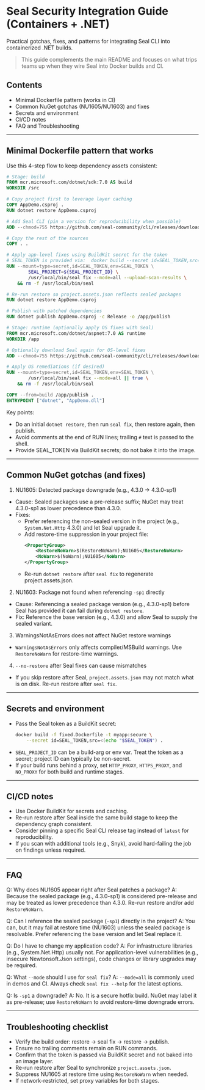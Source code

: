 # Seal Security Integration Guide (Containers + .NET)

Practical gotchas, fixes, and patterns for integrating Seal CLI into containerized .NET builds.

> This guide complements the main README and focuses on what trips teams up when they wire Seal into Docker builds and CI.

## Contents

- Minimal Dockerfile pattern (works in CI)
- Common NuGet gotchas (NU1605/NU1603) and fixes
- Secrets and environment
- CI/CD notes
- FAQ and Troubleshooting

---

## Minimal Dockerfile pattern that works

Use this 4-step flow to keep dependency assets consistent:

```dockerfile
# Stage: build
FROM mcr.microsoft.com/dotnet/sdk:7.0 AS build
WORKDIR /src

# Copy project first to leverage layer caching
COPY AppDemo.csproj .
RUN dotnet restore AppDemo.csproj

# Add Seal CLI (pin a version for reproducibility when possible)
ADD --chmod=755 https://github.com/seal-community/cli/releases/download/latest/seal-linux-amd64-latest /usr/local/bin/seal

# Copy the rest of the sources
COPY . .

# Apply app-level fixes using BuildKit secret for the token
# SEAL_TOKEN is provided via:  docker build --secret id=SEAL_TOKEN,src=/path/to/token
RUN --mount=type=secret,id=SEAL_TOKEN,env=SEAL_TOKEN \
		SEAL_PROJECT=${SEAL_PROJECT_ID} \
		/usr/local/bin/seal fix --mode=all --upload-scan-results \
	&& rm -f /usr/local/bin/seal

# Re-run restore so project.assets.json reflects sealed packages
RUN dotnet restore AppDemo.csproj

# Publish with patched dependencies
RUN dotnet publish AppDemo.csproj -c Release -o /app/publish

# Stage: runtime (optionally apply OS fixes with Seal)
FROM mcr.microsoft.com/dotnet/aspnet:7.0 AS runtime
WORKDIR /app

# Optionally download Seal again for OS-level fixes
ADD --chmod=755 https://github.com/seal-community/cli/releases/download/latest/seal-linux-amd64-latest /usr/local/bin/seal

# Apply OS remediations (if desired)
RUN --mount=type=secret,id=SEAL_TOKEN,env=SEAL_TOKEN \
		/usr/local/bin/seal fix --mode=all || true \
	&& rm -f /usr/local/bin/seal

COPY --from=build /app/publish .
ENTRYPOINT ["dotnet", "AppDemo.dll"]
```

Key points:
- Do an initial `dotnet restore`, then run `seal fix`, then restore again, then publish.
- Avoid comments at the end of RUN lines; trailing `#` text is passed to the shell.
- Provide SEAL_TOKEN via BuildKit secrets; do not bake it into the image.

---

## Common NuGet gotchas (and fixes)

1) NU1605: Detected package downgrade (e.g., 4.3.0 → 4.3.0-sp1)
- Cause: Sealed packages use a pre-release suffix; NuGet may treat 4.3.0-sp1 as lower precedence than 4.3.0.
- Fixes:
	- Prefer referencing the non-sealed version in the project (e.g., `System.Net.Http` 4.3.0) and let Seal upgrade it.
	- Add restore-time suppression in your project file:
		```xml
		<PropertyGroup>
			<RestoreNoWarn>$(RestoreNoWarn);NU1605</RestoreNoWarn>
			<NoWarn>$(NoWarn);NU1605</NoWarn>
		</PropertyGroup>
		```
	- Re-run `dotnet restore` after `seal fix` to regenerate project.assets.json.

2) NU1603: Package not found when referencing `-sp1` directly
- Cause: Referencing a sealed package version (e.g., 4.3.0-sp1) before Seal has provided it can fail during `dotnet restore`.
- Fix: Reference the base version (e.g., 4.3.0) and allow Seal to supply the sealed variant.

3) WarningsNotAsErrors does not affect NuGet restore warnings
- `WarningsNotAsErrors` only affects compiler/MSBuild warnings. Use `RestoreNoWarn` for restore-time warnings.

4) `--no-restore` after Seal fixes can cause mismatches
- If you skip restore after Seal, `project.assets.json` may not match what is on disk. Re-run restore after `seal fix`.

---

## Secrets and environment

- Pass the Seal token as a BuildKit secret:
	```bash
	docker build -f fixed.Dockerfile -t myapp:secure \
		--secret id=SEAL_TOKEN,src=<(echo "$SEAL_TOKEN") .
	```
- `SEAL_PROJECT_ID` can be a build-arg or env var. Treat the token as a secret; project ID can typically be non-secret.
- If your build runs behind a proxy, set `HTTP_PROXY`, `HTTPS_PROXY`, and `NO_PROXY` for both build and runtime stages.

---

## CI/CD notes

- Use Docker BuildKit for secrets and caching.
- Re-run restore after Seal inside the same build stage to keep the dependency graph consistent.
- Consider pinning a specific Seal CLI release tag instead of `latest` for reproducibility.
- If you scan with additional tools (e.g., Snyk), avoid hard-failing the job on findings unless required.

---

## FAQ

Q: Why does NU1605 appear right after Seal patches a package?
A: Because the sealed package (e.g., 4.3.0-sp1) is considered pre-release and may be treated as lower precedence than 4.3.0. Re-run restore and/or add `RestoreNoWarn`.

Q: Can I reference the sealed package (`-sp1`) directly in the project?
A: You can, but it may fail at restore time (NU1603) unless the sealed package is resolvable. Prefer referencing the base version and let Seal replace it.

Q: Do I have to change my application code?
A: For infrastructure libraries (e.g., System.Net.Http) usually not. For application-level vulnerabilities (e.g., insecure Newtonsoft.Json settings), code changes or library upgrades may be required.

Q: What `--mode` should I use for `seal fix`?
A: `--mode=all` is commonly used in demos and CI. Always check `seal fix --help` for the latest options.

Q: Is `-sp1` a downgrade?
A: No. It is a secure hotfix build. NuGet may label it as pre-release; use `RestoreNoWarn` to avoid restore-time downgrade errors.

---

## Troubleshooting checklist

- Verify the build order: restore → seal fix → restore → publish.
- Ensure no trailing comments remain on RUN commands.
- Confirm that the token is passed via BuildKit secret and not baked into an image layer.
- Re-run restore after Seal to synchronize `project.assets.json`.
- Suppress NU1605 at restore time using `RestoreNoWarn` when needed.
- If network-restricted, set proxy variables for both stages.


